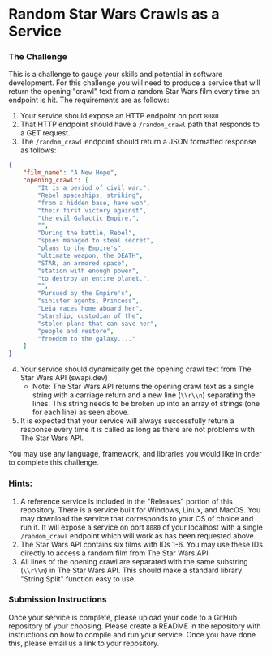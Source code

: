 # Random Star Wars Crawls as a Service

### The Challenge

This is a challenge to gauge your skills and potential in software development.
For this challenge you will need to produce a service that will return
the opening "crawl" text from a random Star Wars film every time an endpoint is
hit. The requirements are as follows:
1. Your service should expose an HTTP endpoint on port `8080`
2. That HTTP endpoint should have a `/random_crawl` path that responds to a GET
request.
3. The `/random_crawl` endpoint should return a JSON formatted response as follows:
```json
{
	"film_name": "A New Hope",
	"opening_crawl": [
		"It is a period of civil war.",
		"Rebel spaceships, striking",
		"from a hidden base, have won",
		"their first victory against",
		"the evil Galactic Empire.",
		"",
		"During the battle, Rebel",
		"spies managed to steal secret",
		"plans to the Empire's",
		"ultimate weapon, the DEATH",
		"STAR, an armored space",
		"station with enough power",
		"to destroy an entire planet.",
		"",
		"Pursued by the Empire's",
		"sinister agents, Princess",
		"Leia races home aboard her",
		"starship, custodian of the",
		"stolen plans that can save her",
		"people and restore",
		"freedom to the galaxy...."
	]
}
```
4. Your service should dynamically get the opening crawl text from The Star Wars API (swapi.dev)
	* Note: The Star Wars API returns the opening crawl text as a single string with a carriage
	return and a new line (`\\r\\n`) separating the lines. This string needs to be broken up into
	an array of strings (one for each line) as seen above.
5. It is expected that your service will always successfully return a response every time it is
called as long as there are not problems with The Star Wars API.

You may use any language, framework, and libraries you would like in order to complete this challenge.

### Hints:

1. A reference service is included in the "Releases" portion of this repository. There is a service
built for Windows, Linux, and MacOS. You may download the service that corresponds to your OS of choice
and run it. It will expose a service on port `8080` of your localhost with a single `/random_crawl`
endpoint which will work as has been requested above. 
2. The Star Wars API contains six films with IDs 1-6. You may use these IDs directly to access a random
film from The Star Wars API.
3. All lines of the opening crawl are separated with the same substring (`\\r\\n`) in The Star Wars API.
This should make a standard library "String Split" function easy to use.


### Submission Instructions

Once your service is complete, please upload your code to a GitHub repository of your choosing.
Please create a README in the repository with instructions on how to compile and run your service.
Once you have done this, please email us a link to your repository.

